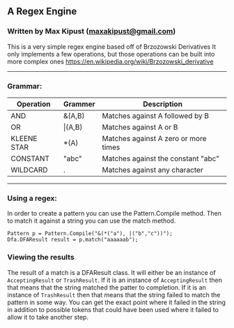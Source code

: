 ## A Regex Engine
### Written by Max Kipust (maxakipust@gmail.com)

This is a very simple regex engine based off of Brzozowski Derivatives
It only implements a few operations, but those operations can be built into more complex ones
https://en.wikipedia.org/wiki/Brzozowski_derivative
***
### Grammar:

| Operation   | Grammer     | Description |
| ----------- | ----------- | ----------- |
| AND         | &(A,B)      | Matches against A followed by B |
| OR          | &#124;(A,B) | Matches against A or B |
| KLEENE STAR | *(A)        | Matches against A zero or more times |
| CONSTANT    | "abc"       | Matches against the constant "abc" |
| WILDCARD    | .           | Matches against any character |

***
### Using a regex:
In order to create a pattern you can use the Pattern.Compile method.
Then to match it against a string you can use the match method.

    Pattern p = Pattern.Compile("&(*("a"), |("b","c"))");
    Dfa.DFAResult result = p.match("aaaaaab");

### Viewing the results
The result of a match is a DFAResult class.
It will either be an instance of `AcceptingResult` or `TrashResult`. 
If it is an instance of `AcceptingResult` then that means that the string matched the patter to completion.
If it is an instance of `TrashResult` then that means that the string failed to match the pattern in some way.
You can get the exact point where it failed in the string in addition to possible tokens that could have been used where it failed to allow it to take another step.
